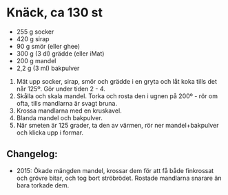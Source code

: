 Knäck, ca 130 st
================

* 255 g socker
* 420 g sirap
*  90 g smör (eller ghee)
* 300 g (3 dl) grädde (eller iMat)
* 200 g mandel
* 2,2 g (3 ml) bakpulver

1. Mät upp socker, sirap, smör och grädde i en gryta och låt koka tills det når 125º.  Gör under
   tiden 2 - 4.
2. Skålla och skala mandel.  Torka och rosta den i ugnen på 200º - rör om ofta, tills mandlarna är
   svagt bruna.
3. Krossa mandlarna med en kruskavel.
4. Blanda mandel och bakpulver.
5. När smeten är 125 grader, ta den av värmen, rör ner mandel+bakpulver och klicka upp i formar.


Changelog:
----------

* 2015: Ökade mängden mandel, krossar dem för att få både finkrossat och grövre bitar, och tog bort
  ströbrödet.  Rostade mandlarna snarare än bara torkade dem.
